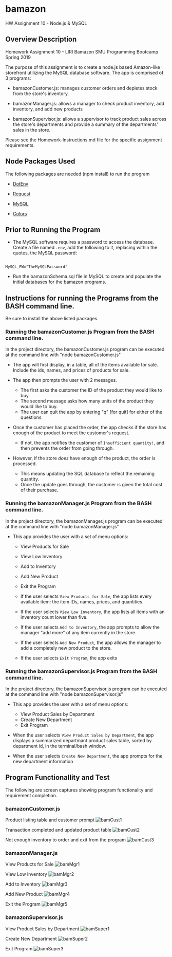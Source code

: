 # bamazon
HW Assignment 10 - Node.js &amp; MySQL  

## Overview Description
Homework Assignment 10 - LIRI Bamazon
SMU Programming Bootcamp Spring 2019

The purpose of this assignment is to create a node.js based Amazon-like storefront utilizing the MySQL database software. The app is comprised of 3 programs:
- bamazonCustomer.js: manages customer orders and depletes stock from the store's inventory. 

- bamazonManager.js: allows a manager to check product inventory, add inventory, and add new products

- bamazonSupervisor.js: allows a supervisor to track product sales across the store's departments and provide a summary of the departments' sales in the store.
  
Please see the Homework-Instructions.md file for the specific assignment requirements.

## Node Packages Used
The following packages are needed (npm install) to run the program

   * [DotEnv](https://www.npmjs.com/package/dotenv)

   * [Request](https://www.npmjs.com/package/request)

   * [MySQL](https://www.npmjs.com/package/mysql)

   * [Colors](https://www.npmjs.com/package/colors)

## Prior to Running the Program
- The MySQL software requires a password to access the database. Create a file named `.env`, add the following to it, replacing within the quotes, the MySQL password:

```

MySQL_PW="TheMySQLPassword"

```
- Run the bamazonSchema.sql file in MySQL to create and populate the initial databases for the bamazon programs.

## Instructions for running the Programs from the BASH command line.
Be sure to install the above listed packages.

### Running the bamazonCustomer.js Program from the BASH command line.
In the project directory, the bamazonCustomer.js program can be executed at the command line with "node bamazonCustomer.js"

*  The app will first display, in a table, all of the items available for sale. Include the ids, names, and prices of products for sale.

* The app then prompts the user with 2 messages.
   * The first asks the customer the ID of the product they would like to buy.
   * The second message asks how many units of the product they would like to buy.
   * The user can quit the app by entering "q" [for quit] for either of the questions

* Once the customer has placed the order, the app checks if the store has enough of the product to meet the customer's request.
   * If not, the app notifies the customer of `Insufficient quantity!`, and then prevents the order from going through.

* However, if the store _does_ have enough of the product, the order is processed.
   * This means updating the SQL database to reflect the remaining quantity.
   * Once the update goes through, the customer is given the total cost of their purchase.

### Running the bamazonManager.js Program from the BASH command line.
In the project directory, the bamazonManager.js program can be executed at the command line with "node bamazonManager.js"

* This app provides the user with a set of menu options:

    * View Products for Sale
    * View Low Inventory
    * Add to Inventory
    * Add New Product
    * Exit the Program

  * If the user selects `View Products for Sale`, the app lists every available item: the item IDs, names, prices, and quantities.

  * If the user selects `View Low Inventory`, the app lists all items with an inventory count lower than five.

  * If the user selects `Add to Inventory`, the app prompts to allow the manager "add more" of any item currently in the store.

  * If the user selects `Add New Product`, the app allows the manager to add a completely new product to the store.

  * If the user selects `Exit Program`, the app exits

### Running the bamazonSupervisor.js Program from the BASH command line.
In the project directory, the bamazonSupervisor.js program can be executed at the command line with "node bamazonSupervisor.js"

* This app provides the user with a set of menu options:

   * View Product Sales by Department
   * Create New Department
   * Exit Program

* When the user selects `View Product Sales by Department`, the app displays a summarized departmant product sales table, sorted by department id, in the terminal/bash window.

* When the user selects `Create New Department`, the app prompts for the new department information

## Program Functionallity and Test 

The following are screen captures showing program functionality and requirement completion.

### bamazonCustomer.js

Product listing table and customer prompt
![bamCust1](./images/bamCust1.PNG)

Transaction completed and updated product table
![bamCust2](./images/bamCust2.PNG)

Not enough inventory to order and exit from the program
![bamCust3](./images/bamCust3.PNG)

### bamazonManager.js

View Products for Sale
![bamMgr1](./images/bamMgr1.PNG)

View Low Inventory
![bamMgr2](./images/bamMgr2.PNG)

Add to Inventory
![bamMgr3](./images/bamMgr3.PNG)

Add New Product
![bamMgr4](./images/bamMgr4.PNG)

Exit the Program
![bamMgr5](./images/bamMgr5.PNG)

### bamazonSupervisor.js

View Product Sales by Department
![bamSuper1](./images/bamSuper1.PNG)

Create New Department
![bamSuper2](./images/bamSuper2.PNG)

Exit Program
![bamSuper3](./images/bamSuper3.PNG)


